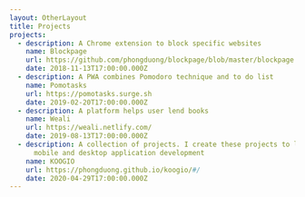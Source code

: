 ```yaml
---
layout: OtherLayout
title: Projects
projects:
  - description: A Chrome extension to block specific websites
    name: Blockpage
    url: https://github.com/phongduong/blockpage/blob/master/blockpage.crx
    date: 2018-11-13T17:00:00.000Z
  - description: A PWA combines Pomodoro technique and to do list
    name: Pomotasks
    url: https://pomotasks.surge.sh
    date: 2019-02-20T17:00:00.000Z
  - description: A platform helps user lend books
    name: Weali
    url: https://weali.netlify.com/
    date: 2019-08-13T17:00:00.000Z
  - description: A collection of projects. I create these projects to learn about
      mobile and desktop application development
    name: KOOGIO
    url: https://phongduong.github.io/koogio/#/
    date: 2020-04-29T17:00:00.000Z
---
```

<pages-Projects />
